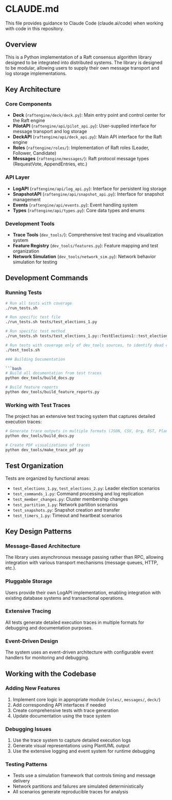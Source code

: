 # CLAUDE.md

This file provides guidance to Claude Code (claude.ai/code) when working with code in this repository.

## Overview

This is a Python implementation of a Raft consensus algorithm library designed to be integrated into distributed systems. The library is designed to be modular, allowing users to supply their own message transport and log storage implementations.

## Key Architecture

### Core Components

- **Deck** (`raftengine/deck/deck.py`): Main entry point and control center for the Raft engine
- **PilotAPI** (`raftengine/api/pilot_api.py`): User-supplied interface for message transport and log storage
- **DeckAPI** (`raftengine/api/deck_api.py`): Main API interface for the Raft engine
- **Roles** (`raftengine/roles/`): Implementation of Raft roles (Leader, Follower, Candidate)
- **Messages** (`raftengine/messages/`): Raft protocol message types (RequestVote, AppendEntries, etc.)

### API Layer

- **LogAPI** (`raftengine/api/log_api.py`): Interface for persistent log storage
- **SnapshotAPI** (`raftengine/api/snapshot_api.py`): Interface for snapshot management
- **Events** (`raftengine/api/events.py`): Event handling system
- **Types** (`raftengine/api/types.py`): Core data types and enums

### Development Tools

- **Trace Tools** (`dev_tools/`): Comprehensive test tracing and visualization system
- **Feature Registry** (`dev_tools/features.py`): Feature mapping and test organization
- **Network Simulation** (`dev_tools/network_sim.py`): Network behavior simulation for testing

## Development Commands

### Running Tests

```bash
# Run all tests with coverage
./run_tests.sh

# Run specific test file
./run_tests.sh tests/test_elections_1.py

# Run specific test method
./run_tests.sh tests/test_elections_1.py::TestElections1::test_election_1
```


```bash
# Run tests with coverage only of dev_tools sources, to identify dead code in dev_tools
./test_tools.sh

### Building Documentation

```bash
# Build all documentation from test traces
python dev_tools/build_docs.py

# Build feature reports
python dev_tools/build_feature_reports.py
```

### Working with Test Traces

The project has an extensive test tracing system that captures detailed execution traces:

```bash
# Generate trace outputs in multiple formats (JSON, CSV, Org, RST, PlantUML)
python dev_tools/build_docs.py

# Create PDF visualizations of traces
python dev_tools/make_trace_pdf.py
```

## Test Organization

Tests are organized by functional areas:
- `test_elections_1.py`, `test_elections_2.py`: Leader election scenarios
- `test_commands_1.py`: Command processing and log replication
- `test_member_changes.py`: Cluster membership changes
- `test_partition_1.py`: Network partition scenarios
- `test_snapshots.py`: Snapshot creation and transfer
- `test_timers_1.py`: Timeout and heartbeat scenarios

## Key Design Patterns

### Message-Based Architecture
The library uses asynchronous message passing rather than RPC, allowing integration with various transport mechanisms (message queues, HTTP, etc.).

### Pluggable Storage
Users provide their own LogAPI implementation, enabling integration with existing database systems and transactional operations.

### Extensive Tracing
All tests generate detailed execution traces in multiple formats for debugging and documentation purposes.

### Event-Driven Design
The system uses an event-driven architecture with configurable event handlers for monitoring and debugging.

## Working with the Codebase

### Adding New Features
1. Implement core logic in appropriate module (`roles/`, `messages/`, `deck/`)
2. Add corresponding API interfaces if needed
3. Create comprehensive tests with trace generation
4. Update documentation using the trace system

### Debugging Issues
1. Use the trace system to capture detailed execution logs
2. Generate visual representations using PlantUML output
3. Use the extensive logging and event system for runtime debugging

### Testing Patterns
- Tests use a simulation framework that controls timing and message delivery
- Network partitions and failures are simulated deterministically
- All scenarios generate reproducible traces for analysis